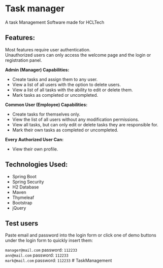 # Task manager  

A task Management Software made for HCLTech 
  
## Features:
Most features require user authentication.  
Unauthorized users can only access the welcome page and the login or registration panel.

**Admin (Manager) Capabilities:**
- Create tasks and assign them to any user.
- View a list of all users with the option to delete users.
- View a list of all tasks with the ability to edit or delete them.
- Mark tasks as completed or uncompleted.

**Common User (Employee) Capabilities:**
- Create tasks for themselves only.
- View the list of all users without any modification permissions.
- View all tasks, but can only edit or delete tasks they are responsible for.
- Mark their own tasks as completed or uncompleted.

**Every Authorized User Can:**
- View their own profile.

## Technologies Used:
- Spring Boot
- Spring Security
- H2 Database
- Maven
- Thymeleaf
- Bootstrap
- jQuery

## Test users
Paste email and password into the login form or click one of demo buttons under the login form to quickly insert them:  

`manager@mail.com`  password: `112233`  
`ann@mail.com`  password: `112233`  
`mark@mail.com`  password: `112233`
 #   T a s k M a n a g e m e n t  
 